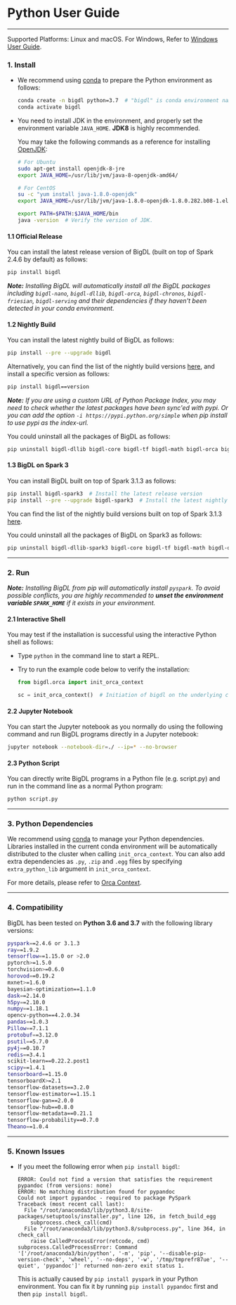 # Python User Guide

---
Supported Platforms: Linux and macOS. For Windows, Refer to [Windows User Guide](./win.md).

### 1. Install
- We recommend using [conda](https://docs.conda.io/projects/conda/en/latest/user-guide/install/) to prepare the Python environment as follows:

  ```bash
  conda create -n bigdl python=3.7  # "bigdl" is conda environment name, you can use any name you like.
  conda activate bigdl
  ```

- You need to install JDK in the environment, and properly set the environment variable `JAVA_HOME`. __JDK8__ is highly recommended.

  You may take the following commands as a reference for installing [OpenJDK](https://openjdk.java.net/install/):

  ```bash
  # For Ubuntu
  sudo apt-get install openjdk-8-jre
  export JAVA_HOME=/usr/lib/jvm/java-8-openjdk-amd64/

  # For CentOS
  su -c "yum install java-1.8.0-openjdk"
  export JAVA_HOME=/usr/lib/jvm/java-1.8.0-openjdk-1.8.0.282.b08-1.el7_9.x86_64/jre

  export PATH=$PATH:$JAVA_HOME/bin
  java -version  # Verify the version of JDK.
  ```

#### 1.1 Official Release

You can install the latest release version of BigDL (built on top of Spark 2.4.6 by default) as follows:
```bash
pip install bigdl
```
_**Note:** Installing BigDL will automatically install all the BigDL packages including
`bigdl-nano`, `bigdl-dllib`, `bigdl-orca`, `bigdl-chronos`, `bigdl-friesian`, `bigdl-serving` and their dependencies if they haven't been detected in your conda environment._

#### 1.2 Nightly Build

You can install the latest nightly build of BigDL as follows:

```bash
pip install --pre --upgrade bigdl
```

Alternatively, you can find the list of the nightly build versions [here](https://pypi.org/project/BigDL/#history), and install a specific version as follows:

```bash
pip install bigdl==version
```

_**Note:** If you are using a custom URL of Python Package Index, you may need to check whether the latest packages have been sync'ed with pypi.
Or you can add the option `-i https://pypi.python.org/simple` when pip install to use pypi as the index-url._

You could uninstall all the packages of BigDL as follows:

```bash
pip uninstall bigdl-dllib bigdl-core bigdl-tf bigdl-math bigdl-orca bigdl-chronos bigdl-friesian bigdl-nano bigdl-serving bigdl
```

#### 1.3 BigDL on Spark 3

You can install BigDL built on top of Spark 3.1.3 as follows:
```bash
pip install bigdl-spark3  # Install the latest release version
pip install --pre --upgrade bigdl-spark3  # Install the latest nightly build version
```
You can find the list of the nightly build versions built on top of Spark 3.1.3 [here](https://pypi.org/project/bigdl-spark3/#history).

You could uninstall all the packages of BigDL on Spark3 as follows:

```bash
pip uninstall bigdl-dllib-spark3 bigdl-core bigdl-tf bigdl-math bigdl-orca-spark3 bigdl-chronos-spark3 bigdl-friesian-spark3 bigdl-nano bigdl-serving bigdl-spark3
```

---
### 2. Run

_**Note:** Installing BigDL from pip will automatically install `pyspark`. To avoid possible conflicts, you are highly recommended to  **unset the environment variable `SPARK_HOME`**  if it exists in your environment._


#### 2.1 Interactive Shell

You may test if the installation is successful using the interactive Python shell as follows:

* Type `python` in the command line to start a REPL.
* Try to run the example code below to verify the installation:

  ```python
  from bigdl.orca import init_orca_context

  sc = init_orca_context()  # Initiation of bigdl on the underlying cluster.
  ```

#### 2.2 Jupyter Notebook

You can start the Jupyter notebook as you normally do using the following command and run BigDL programs directly in a Jupyter notebook:

```bash
jupyter notebook --notebook-dir=./ --ip=* --no-browser
```

#### 2.3 Python Script

You can directly write BigDL programs in a Python file (e.g. script.py) and run in the command line as a normal Python program:

```bash
python script.py
```

---
### 3. Python Dependencies

We recommend using [conda](https://docs.conda.io/projects/conda/en/latest/user-guide/install/) to manage your Python dependencies. Libraries installed in the current conda environment will be automatically distributed to the cluster when calling `init_orca_context`. You can also add extra dependencies as `.py`, `.zip` and `.egg` files by specifying `extra_python_lib` argument in `init_orca_context`.

For more details, please refer to [Orca Context](../Orca/Overview/orca-context.md).

---
### 4. Compatibility

BigDL has been tested on __Python 3.6 and 3.7__ with the following library versions:

```bash
pyspark==2.4.6 or 3.1.3
ray==1.9.2
tensorflow==1.15.0 or >2.0
pytorch>=1.5.0
torchvision>=0.6.0
horovod==0.19.2
mxnet>=1.6.0
bayesian-optimization==1.1.0
dask==2.14.0
h5py==2.10.0
numpy==1.18.1
opencv-python==4.2.0.34
pandas==1.0.3
Pillow==7.1.1
protobuf==3.12.0
psutil==5.7.0
py4j==0.10.7
redis==3.4.1
scikit-learn==0.22.2.post1
scipy==1.4.1
tensorboard==1.15.0
tensorboardX>=2.1
tensorflow-datasets==3.2.0
tensorflow-estimator==1.15.1
tensorflow-gan==2.0.0
tensorflow-hub==0.8.0
tensorflow-metadata==0.21.1
tensorflow-probability==0.7.0
Theano==1.0.4
```

---
### 5. Known Issues

- If you meet the following error when `pip install bigdl`:
  ```
  ERROR: Could not find a version that satisfies the requirement pypandoc (from versions: none)
  ERROR: No matching distribution found for pypandoc
  Could not import pypandoc - required to package PySpark
  Traceback (most recent call last):
    File "/root/anaconda3/lib/python3.8/site-packages/setuptools/installer.py", line 126, in fetch_build_egg
      subprocess.check_call(cmd)
    File "/root/anaconda3/lib/python3.8/subprocess.py", line 364, in check_call
      raise CalledProcessError(retcode, cmd)
  subprocess.CalledProcessError: Command '['/root/anaconda3/bin/python', '-m', 'pip', '--disable-pip-version-check', 'wheel', '--no-deps', '-w', '/tmp/tmprefr87ue', '--quiet', 'pypandoc']' returned non-zero exit status 1.
  ```
  This is actually caused by `pip install pyspark` in your Python environment. You can fix it by running `pip install pypandoc` first and then `pip install bigdl`.
